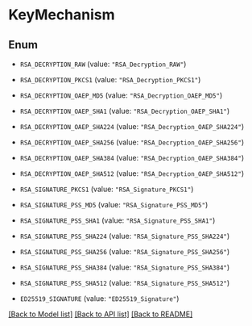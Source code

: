 # KeyMechanism

## Enum


* `RSA_DECRYPTION_RAW` (value: `"RSA_Decryption_RAW"`)

* `RSA_DECRYPTION_PKCS1` (value: `"RSA_Decryption_PKCS1"`)

* `RSA_DECRYPTION_OAEP_MD5` (value: `"RSA_Decryption_OAEP_MD5"`)

* `RSA_DECRYPTION_OAEP_SHA1` (value: `"RSA_Decryption_OAEP_SHA1"`)

* `RSA_DECRYPTION_OAEP_SHA224` (value: `"RSA_Decryption_OAEP_SHA224"`)

* `RSA_DECRYPTION_OAEP_SHA256` (value: `"RSA_Decryption_OAEP_SHA256"`)

* `RSA_DECRYPTION_OAEP_SHA384` (value: `"RSA_Decryption_OAEP_SHA384"`)

* `RSA_DECRYPTION_OAEP_SHA512` (value: `"RSA_Decryption_OAEP_SHA512"`)

* `RSA_SIGNATURE_PKCS1` (value: `"RSA_Signature_PKCS1"`)

* `RSA_SIGNATURE_PSS_MD5` (value: `"RSA_Signature_PSS_MD5"`)

* `RSA_SIGNATURE_PSS_SHA1` (value: `"RSA_Signature_PSS_SHA1"`)

* `RSA_SIGNATURE_PSS_SHA224` (value: `"RSA_Signature_PSS_SHA224"`)

* `RSA_SIGNATURE_PSS_SHA256` (value: `"RSA_Signature_PSS_SHA256"`)

* `RSA_SIGNATURE_PSS_SHA384` (value: `"RSA_Signature_PSS_SHA384"`)

* `RSA_SIGNATURE_PSS_SHA512` (value: `"RSA_Signature_PSS_SHA512"`)

* `ED25519_SIGNATURE` (value: `"ED25519_Signature"`)


[[Back to Model list]](../README.md#documentation-for-models) [[Back to API list]](../README.md#documentation-for-api-endpoints) [[Back to README]](../README.md)


